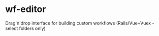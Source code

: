 # wf-editor
Drag'n'drop interface for building custom workflows (Rails/Vue+Vuex - select folders only)

